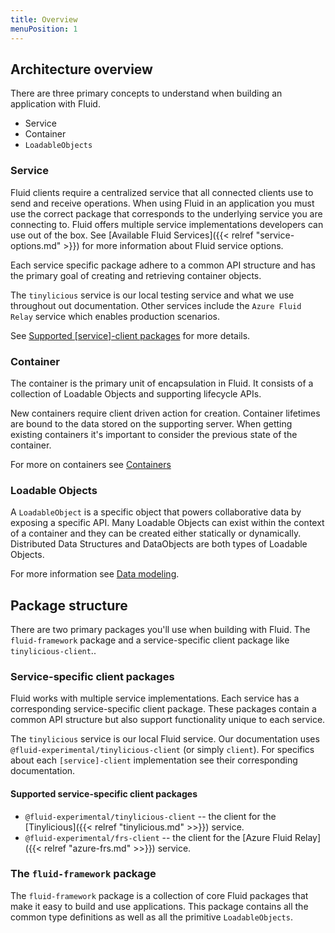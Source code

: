 ```yaml
---
title: Overview
menuPosition: 1
---
```


## Architecture overview

There are three primary concepts to understand when building an application with Fluid.

- Service
- Container
- `LoadableObjects`

### Service

Fluid clients require a centralized service that all connected clients use to send and receive operations. When using Fluid in an application you must use the correct package that corresponds to the underlying service you are connecting to. Fluid offers multiple service implementations developers can use out of the box. See [Available Fluid Services]({{< relref "service-options.md" >}}) for more information about Fluid service options.

Each service specific package adhere to a common API structure and has the primary goal of creating and retrieving container objects.

The `tinylicious` service is our local testing service and what we use throughout out documentation. Other services include the `Azure Fluid Relay` service which enables production scenarios.

See [Supported [service]-client packages](#Supported-`[service]-client`-packages) for more details.

### Container

The container is the primary unit of encapsulation in Fluid. It consists of a collection of Loadable Objects and supporting lifecycle APIs.

New containers require client driven action for creation. Container lifetimes are bound to the data stored on the supporting server. When getting existing containers it's important to consider the previous state of the container.

For more on containers see [Containers](./containers.md)

### Loadable Objects

A `LoadableObject` is a specific object that powers collaborative data by exposing a specific API. Many Loadable Objects can exist within the context of a container and they can be created either statically or dynamically. Distributed Data Structures and DataObjects are both types of Loadable Objects.

For more information see [Data modeling](./data-modeling.md).

## Package structure

There are two primary packages you'll use when building with Fluid. The `fluid-framework` package
and a service-specific client package like `tinylicious-client`..

### Service-specific client packages

Fluid works with multiple service implementations. Each service has a corresponding service-specific client package. These packages contain a common API structure but also support functionality unique to each service.

The `tinylicious` service is our local Fluid service. Our documentation uses `@fluid-experimental/tinylicious-client` (or simply `client`). For specifics about each `[service]-client` implementation see their corresponding documentation.

#### Supported service-specific client packages

- `@fluid-experimental/tinylicious-client` -- the client for the [Tinylicious]({{< relref "tinylicious.md" >>}}) service.
- `@fluid-experimental/frs-client` -- the client for the [Azure Fluid Relay]({{< relref "azure-frs.md" >>}}) service.

### The `fluid-framework` package

The `fluid-framework` package is a collection of core Fluid packages that make it easy to build and use applications. This package contains all the common type definitions as well as all the primitive `LoadableObjects`.
